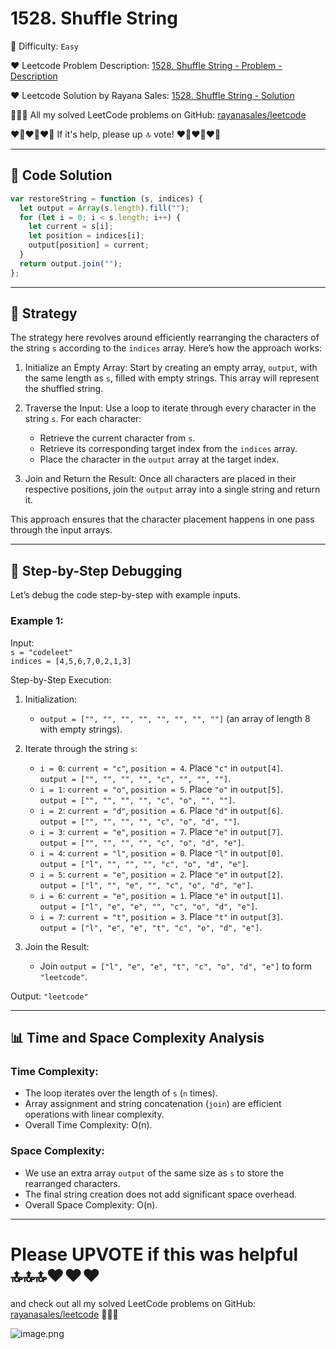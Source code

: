 # 1528. Shuffle String

🌱 Difficulty: `Easy`

❤️ Leetcode Problem Description: [1528. Shuffle String - Problem - Description](https://leetcode.com/problems/shuffle-string/description/)

❤️ Leetcode Solution by Rayana Sales: [1528. Shuffle String - Solution](https://leetcode.com/problems/shuffle-string/solutions/6076795/beats-100-javascript-beginner-friendly)

💁🏻‍♀️ All my solved LeetCode problems on GitHub: [rayanasales/leetcode](https://github.com/rayanasales/leetcode)

❤️‍🔥❤️‍🔥❤️‍🔥 If it's help, please up 🔝 vote! ❤️‍🔥❤️‍🔥❤️‍🔥

---

## 🚀 Code Solution

```javascript []
var restoreString = function (s, indices) {
  let output = Array(s.length).fill("");
  for (let i = 0; i < s.length; i++) {
    let current = s[i];
    let position = indices[i];
    output[position] = current;
  }
  return output.join("");
};
```

---

## 💎 Strategy

The strategy here revolves around efficiently rearranging the characters of the string `s` according to the `indices` array. Here’s how the approach works:

1. Initialize an Empty Array: Start by creating an empty array, `output`, with the same length as `s`, filled with empty strings. This array will represent the shuffled string.

2. Traverse the Input: Use a loop to iterate through every character in the string `s`. For each character:

   - Retrieve the current character from `s`.
   - Retrieve its corresponding target index from the `indices` array.
   - Place the character in the `output` array at the target index.

3. Join and Return the Result: Once all characters are placed in their respective positions, join the `output` array into a single string and return it.

This approach ensures that the character placement happens in one pass through the input arrays.

---

## 🔎 Step-by-Step Debugging

Let’s debug the code step-by-step with example inputs.

### Example 1:

Input:  
`s = "codeleet"`  
`indices = [4,5,6,7,0,2,1,3]`

Step-by-Step Execution:

1. Initialization:

   - `output = ["", "", "", "", "", "", "", ""]` (an array of length 8 with empty strings).

2. Iterate through the string `s`:

   - `i = 0`: `current = "c"`, `position = 4`. Place `"c"` in `output[4]`.  
     `output = ["", "", "", "", "c", "", "", ""]`.
   - `i = 1`: `current = "o"`, `position = 5`. Place `"o"` in `output[5]`.  
     `output = ["", "", "", "", "c", "o", "", ""]`.
   - `i = 2`: `current = "d"`, `position = 6`. Place `"d"` in `output[6]`.  
     `output = ["", "", "", "", "c", "o", "d", ""]`.
   - `i = 3`: `current = "e"`, `position = 7`. Place `"e"` in `output[7]`.  
     `output = ["", "", "", "", "c", "o", "d", "e"]`.
   - `i = 4`: `current = "l"`, `position = 0`. Place `"l"` in `output[0]`.  
     `output = ["l", "", "", "", "c", "o", "d", "e"]`.
   - `i = 5`: `current = "e"`, `position = 2`. Place `"e"` in `output[2]`.  
     `output = ["l", "", "e", "", "c", "o", "d", "e"]`.
   - `i = 6`: `current = "e"`, `position = 1`. Place `"e"` in `output[1]`.  
     `output = ["l", "e", "e", "", "c", "o", "d", "e"]`.
   - `i = 7`: `current = "t"`, `position = 3`. Place `"t"` in `output[3]`.  
     `output = ["l", "e", "e", "t", "c", "o", "d", "e"]`.

3. Join the Result:
   - Join `output = ["l", "e", "e", "t", "c", "o", "d", "e"]` to form `"leetcode"`.

Output: `"leetcode"`

---

## 📊 Time and Space Complexity Analysis

### Time Complexity:

- The loop iterates over the length of `s` (`n` times).
- Array assignment and string concatenation (`join`) are efficient operations with linear complexity.
- Overall Time Complexity: O(n).

### Space Complexity:

- We use an extra array `output` of the same size as `s` to store the rearranged characters.
- The final string creation does not add significant space overhead.
- Overall Space Complexity: O(n).

---

# Please UPVOTE if this was helpful 🔝🔝🔝❤️❤️❤️

and check out all my solved LeetCode problems on GitHub: [rayanasales/leetcode](https://github.com/rayanasales/leetcode) 🤙😚🤘

![image.png](https://assets.leetcode.com/users/images/57bce3b1-56e2-4c20-9cdf-b61fef26b93b_1725494158.6252415.png)
